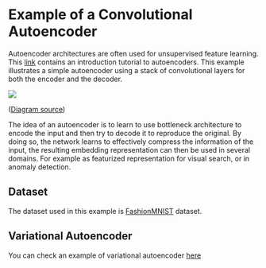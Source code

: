 <!--- Licensed to the Apache Software Foundation (ASF) under one -->
<!--- or more contributor license agreements.  See the NOTICE file -->
<!--- distributed with this work for additional information -->
<!--- regarding copyright ownership.  The ASF licenses this file -->
<!--- to you under the Apache License, Version 2.0 (the -->
<!--- "License"); you may not use this file except in compliance -->
<!--- with the License.  You may obtain a copy of the License at -->

<!---   http://www.apache.org/licenses/LICENSE-2.0 -->

<!--- Unless required by applicable law or agreed to in writing, -->
<!--- software distributed under the License is distributed on an -->
<!--- "AS IS" BASIS, WITHOUT WARRANTIES OR CONDITIONS OF ANY -->
<!--- KIND, either express or implied.  See the License for the -->
<!--- specific language governing permissions and limitations -->
<!--- under the License. -->

# Example of a Convolutional Autoencoder

Autoencoder architectures are often used for unsupervised feature learning. This [link](http://ufldl.stanford.edu/tutorial/unsupervised/Autoencoders/) contains an introduction tutorial to autoencoders. This example illustrates a simple autoencoder using a stack of convolutional layers for both the encoder and the decoder. 


![](https://cdn-images-1.medium.com/max/800/1*LSYNW5m3TN7xRX61BZhoZA.png)

([Diagram source](https://towardsdatascience.com/autoencoders-introduction-and-implementation-3f40483b0a85))


The idea of an autoencoder is to learn to use bottleneck architecture to encode the input and then try to decode it to reproduce the original. By doing so, the network learns to effectively compress the information of the input, the resulting embedding representation can then be used in several domains. For example as featurized representation for visual search, or in anomaly detection.

## Dataset

The dataset used in this example is [FashionMNIST](https://github.com/zalandoresearch/fashion-mnist) dataset. 

## Variational Autoencoder

You can check an example of variational autoencoder [here](https://gluon.mxnet.io/chapter13_unsupervised-learning/vae-gluon.html)

